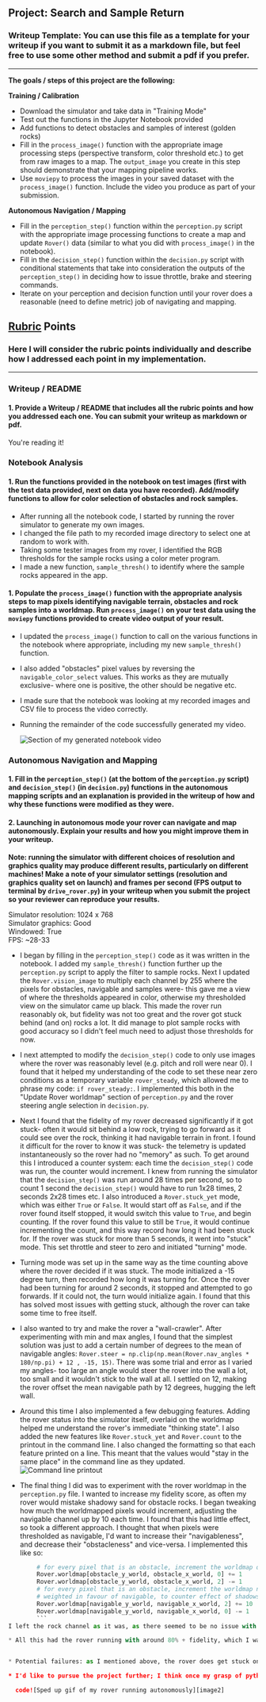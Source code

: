 ## Project: Search and Sample Return
### Writeup Template: You can use this file as a template for your writeup if you want to submit it as a markdown file, but feel free to use some other method and submit a pdf if you prefer.

---


**The goals / steps of this project are the following:**  

**Training / Calibration**  

* Download the simulator and take data in "Training Mode"
* Test out the functions in the Jupyter Notebook provided
* Add functions to detect obstacles and samples of interest (golden rocks)
* Fill in the `process_image()` function with the appropriate image processing steps (perspective transform, color threshold etc.) to get from raw images to a map.  The `output_image` you create in this step should demonstrate that your mapping pipeline works.
* Use `moviepy` to process the images in your saved dataset with the `process_image()` function.  Include the video you produce as part of your submission.

**Autonomous Navigation / Mapping**

* Fill in the `perception_step()` function within the `perception.py` script with the appropriate image processing functions to create a map and update `Rover()` data (similar to what you did with `process_image()` in the notebook).
* Fill in the `decision_step()` function within the `decision.py` script with conditional statements that take into consideration the outputs of the `perception_step()` in deciding how to issue throttle, brake and steering commands.
* Iterate on your perception and decision function until your rover does a reasonable (need to define metric) job of navigating and mapping.  

[//]: # (Image References)

[image1]: ./misc/notebook_video.gif
[image2]: ./misc/rover.gif
[image3]: ./misc/screenshot2.png

## [Rubric](https://review.udacity.com/#!/rubrics/916/view) Points
### Here I will consider the rubric points individually and describe how I addressed each point in my implementation.  

---
### Writeup / README

#### 1. Provide a Writeup / README that includes all the rubric points and how you addressed each one.  You can submit your writeup as markdown or pdf.  

You're reading it!

### Notebook Analysis
#### 1. Run the functions provided in the notebook on test images (first with the test data provided, next on data you have recorded). Add/modify functions to allow for color selection of obstacles and rock samples.
* After running all the notebook code, I started by running the rover simulator to generate my own images.
* I changed the file path to my recorded image directory to select one at random to work with.
* Taking some tester images from my rover, I identified the RGB thresholds for the sample rocks using a color meter program.
* I made a new function, `sample_thresh()` to identify where the sample rocks appeared in the app.

#### 1. Populate the `process_image()` function with the appropriate analysis steps to map pixels identifying navigable terrain, obstacles and rock samples into a worldmap.  Run `process_image()` on your test data using the `moviepy` functions provided to create video output of your result.
* I updated the `process_image()` function to call on the various functions in the notebook where appropriate, including my new `sample_thresh()` function.
* I also added "obstacles" pixel values by reversing the `navigable_color_select` values. This works as they are mutually exclusive- where one is positive, the other should be negative etc.
* I made sure that the notebook was looking at my recorded images and CSV file to process the video correctly.
* Running the remainder of the code successfully generated my video.

  ![Section of my generated notebook video][image1]
### Autonomous Navigation and Mapping

#### 1. Fill in the `perception_step()` (at the bottom of the `perception.py` script) and `decision_step()` (in `decision.py`) functions in the autonomous mapping scripts and an explanation is provided in the writeup of how and why these functions were modified as they were.


#### 2. Launching in autonomous mode your rover can navigate and map autonomously.  Explain your results and how you might improve them in your writeup.  

**Note: running the simulator with different choices of resolution and graphics quality may produce different results, particularly on different machines!  Make a note of your simulator settings (resolution and graphics quality set on launch) and frames per second (FPS output to terminal by `drive_rover.py`) in your writeup when you submit the project so your reviewer can reproduce your results.**

Simulator resolution: 1024 x 768  
Simulator graphics: Good  
Windowed: True  
FPS: ~28-33  

* I began by filling in the `perception_step()` code as it was written in the notebook. I added my `sample_thresh()` function further up the `perception.py` script to apply the filter to sample rocks. Next I updated the `Rover.vision_image` to multiply each channel by 255 where the pixels for obstacles, navigable and samples were- this gave me a view of where the thresholds appeared in color, otherwise my thresholded view on the simulator came up black. This made the rover run reasonably ok, but fidelity was not too great and the rover got stuck behind (and on) rocks a lot. It did manage to plot sample rocks with good accuracy so I didn't feel much need to adjust those thresholds for now.  


* I next attempted to modify the `decision_step()` code to only use images where the rover was reasonably level (e.g. pitch and roll were near 0). I found that it helped my understanding of the code to set these near zero conditions as a temporary variable `rover_steady`, which allowed me to phrase my code: `if rover_steady:`. I implemented this both in the "Update Rover worldmap" section of `perception.py` and the rover steering angle selection in `decision.py`.  


* Next I found that the fidelity of my rover decreased significantly if it got stuck- often it would sit behind a low rock, trying to go forward as it could see over the rock, thinking it had navigable terrain in front. I found it difficult for the rover to know it was stuck- the telemetry is updated instantaneously so the rover had no "memory" as such. To get around this I introduced a counter system: each time the `decision_step()` code was run, the counter would increment. I knew from running the simulator that the `decision_step()` was run around 28 times per second, so to count 1 second the `decision_step()` would have to run 1x28 times, 2 seconds 2x28 times etc. I also introduced a `Rover.stuck_yet` mode, which was either `True` or `False`. It would start off as `False`, and if the rover found itself stopped, it would switch this value to `True`, and begin counting. If the rover found this value to still be `True`, it would continue incrementing the count, and this way record how long it had been stuck for. If the rover was stuck for more than 5 seconds, it went into "stuck" mode. This set throttle and steer to zero and initiated "turning" mode.  


* Turning mode was set up in the same way as the time counting above where the rover decided if it was stuck. The mode initialized a -15 degree turn, then recorded how long it was turning for. Once the rover had been turning for around 2 seconds, it stopped and attempted to go forwards. If it could not, the turn would initialize again. I found that this has solved most issues with getting stuck, although the rover can take some time to free itself.  


* I also wanted to try and make the rover a "wall-crawler". After experimenting with min and max angles, I found that the simplest solution was just to add a certain number of degrees to the mean of navigable angles:
`Rover.steer = np.clip(np.mean(Rover.nav_angles * 180/np.pi) + 12 , -15, 15)`. There was some trial and error as I varied my angles- too large an angle would steer the rover into the wall a lot, too small and it wouldn't stick to the wall at all. I settled on 12, making the rover offset the mean navigable path by 12 degrees, hugging the left wall.   


* Around this time I also implemented a few debugging features. Adding the rover status into the simulator itself, overlaid on the worldmap helped me understand the rover's immediate "thinking state". I also added the new features like `Rover.stuck_yet` and `Rover.count` to the printout in the command line. I also changed the formatting so that each feature printed on a line. This meant that the values would "stay in the same place" in the command line as they updated.  
  ![Command line printout][image3]


* The final thing I did was to experiment with the rover worldmap in the `perception.py` file. I wanted to increase my fidelity score, as often my rover would mistake shadowy sand for obstacle rocks. I began tweaking how much the worldmapped pixels would increment, adjusting the navigable channel up by 10 each time. I found that this had little effect, so took a different approach. I thought that when pixels were thresholded as navigable, I'd want to increase their "navigableness", and decrease their "obstacleness" and vice-versa. I implemented this like so:  
```python
        # for every pixel that is an obstacle, increment the worldmap obstacle channel by 1, decrease the navigable channel by 1
        Rover.worldmap[obstacle_y_world, obstacle_x_world, 0] += 1
        Rover.worldmap[obstacle_y_world, obstacle_x_world, 2] -= 1
        # for every pixel that is an obstacle, increment the worldmap navigable channel by 10, decrease the obstacle channel by 1
        # weighted in favour of navigable, to counter effect of shadows on RGB threshold
        Rover.worldmap[navigable_y_world, navigable_x_world, 2] += 10
        Rover.worldmap[navigable_y_world, navigable_x_world, 0] -= 1
        ```
I left the rock channel as it was, as there seemed to be no issue with fidelity there.    

* All this had the rover running with around 80% + fidelity, which I was pretty happy with. The rover very rarely gets un-fixably stuck, and this mainly seems to be down to bugs in the simulation- sometimes the rover gets stuck "in" a rock, and "sees" clear space in front.


* Potential failures: as I mentioned above, the rover does get stuck on simulation bugs. I would like to develop a more efficient method of getting unstuck, possibly including reversing. Depending on where the rover starts the simulation, it's method of exploration sometimes misses a section of the map. This might be improved by adjusting the "wall crawler" functionality.

* I'd like to pursue the project further; I think once my grasp of python has improved I could do a lot more. I'd like to encourage the rover to visit previously unexplored places and ignore already explored places. I'd also like to work on the sample return, getting the rover to home in on sample rocks and pick them up.

  code![Sped up gif of my rover running autonomously][image2]
